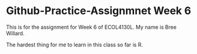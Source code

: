 
# Github-Practice-Assignmnet Week 6
 This is for the assignment for Week 6 of ECOL4130L. My name is Bree Willard.

The hardest thing for me to learn in this class so far is R.



